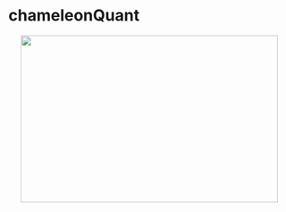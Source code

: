 # chameleonQuant

<p align="center">
  <img width="460" height="300" src="https://news.northwestern.edu/assets/Stories/2018/06/_resampled/CroppedFocusedImageWzY0MCwzNjAsIngiLDBd/chameleon-odom-web.jpg">
</p>
 
